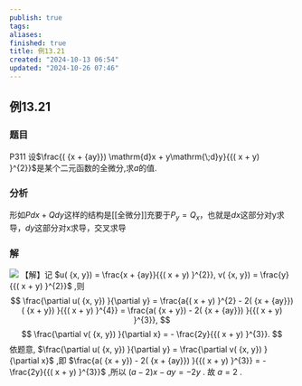 ```yaml
---
publish: true
tags: 
aliases: 
finished: true
title: 例13.21
created: "2024-10-13 06:54"
updated: "2024-10-26 07:46"
---
```

## 例13.21
### 题目
P311 设$\frac{( {x + {ay}}) \mathrm{d}x + y\mathrm{\;d}y}{{( x + y) }^{2}}$是某个二元函数的全微分,求$a$的值.
### 分析
形如$Pdx+Qdy$这样的结构是[[全微分]]充要于$P_{ y} = Q_{ x}$，也就是$dx$这部分对y求导，$dy$这部分对x求导，交叉求导
### 解
![](https://img.hwenyi.tech/202410261546065.webp)
【解】记 $u( {x, y}) = \frac{x + {ay}}{{( x + y) }^{2}}, v( {x, y}) = \frac{y}{{( x + y) }^{2}}$ ,则
$$
\frac{\partial u( {x, y}) }{\partial y} = \frac{a{( x + y) }^{2} - 2( {x + {ay}}) ( {x + y}) }{{( x + y) }^{4}} = \frac{a( {x + y}) - 2( {x + {ay}}) }{{( x + y) }^{3}},
$$
$$
\frac{\partial v( {x, y}) }{\partial x} = - \frac{2y}{{( x + y) }^{3}}.
$$
依题意, $\frac{\partial u( {x, y}) }{\partial y} = \frac{\partial v( {x, y}) }{\partial x}$ ,即 $\frac{a( {x + y}) - 2( {x + {ay}}) }{{( x + y) }^{3}} = - \frac{2y}{{( x + y) }^{3}}$ ,所以 $( {a - 2}) x - {ay} = - {2y}$ . 故 $a = 2$ .
